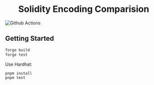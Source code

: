 # <h1 align="center"> Solidity Encoding Comparision </h1>

![Github Actions](https://github.com/coolcode/solidity-encoding-comparision/workflows/CI/badge.svg)

## Getting Started

```sh
forge build
forge test
```

Use Hardhat:

```sh
pnpm install
pnpm test
```
